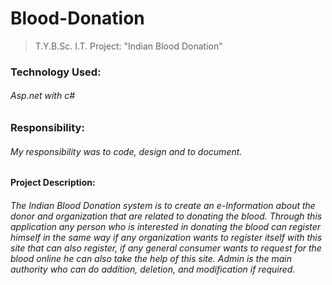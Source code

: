 # Blood-Donation

> T.Y.B.Sc. I.T. Project: "Indian Blood Donation"

### Technology Used: 
###### Asp.net with c#


### Responsibility: 
###### My responsibility was to code, design and to document.


#### Project Description: 
###### The Indian Blood Donation system is to create an e-Information about the donor and organization that are related to donating the blood. Through this application any person who is interested in donating the blood can register himself in the same way if any organization wants to register itself with this site that can also register, if any general consumer wants to request for the blood online he can also take the help of this site. Admin is the main authority who can do addition, deletion, and modification if required.